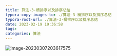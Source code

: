 ```yaml
---
title: 算法-3-桶排序以及排序总结
typora-copy-images-to: ./算法-3-桶排序以及排序总结
typora-root-url: ./算法-3-桶排序以及排序总结
date: 2023-02-19 19:36:58
tags:
categories: 算法
---
```


  ![image-20230307203617575](/image-20230307203617575.png)
